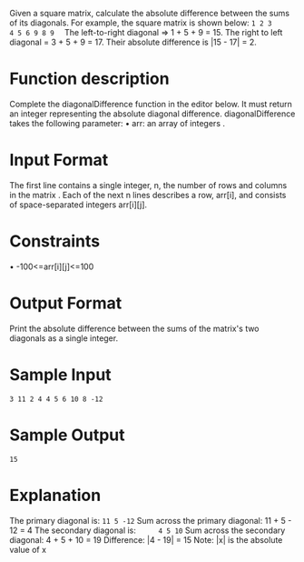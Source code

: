 Given a square matrix, calculate the absolute difference between the sums of its diagonals.
For example, the square matrix  is shown below:
` 1 2 3 `<br />
`4 5 6
9 8 9  `
The left-to-right diagonal => 1 + 5 + 9 = 15. The right to left diagonal = 3 + 5 + 9 = 17. Their absolute difference is |15 - 17| = 2.
# Function description #
Complete the diagonalDifference function in the editor below. It must return an integer representing the absolute diagonal difference.
diagonalDifference takes the following parameter:
•	arr: an array of integers .
# Input Format #
The first line contains a single integer, n, the number of rows and columns in the matrix . 
Each of the next n lines describes a row, arr[i], and consists of  space-separated integers arr[i][j].
# Constraints #
•	-100<=arr[i][j]<=100
# Output Format #
Print the absolute difference between the sums of the matrix's two diagonals as a single integer.
# Sample Input #
`3
11 2 4
4 5 6
10 8 -12`
# Sample Output #
`15`
# Explanation #
The primary diagonal is:
`11
   5
     -12`
Sum across the primary diagonal: 11 + 5 - 12 = 4
The secondary diagonal is:
`     4
   5
10`
Sum across the secondary diagonal: 4 + 5 + 10 = 19 
Difference: |4 - 19| = 15
Note: |x| is the absolute value of x
